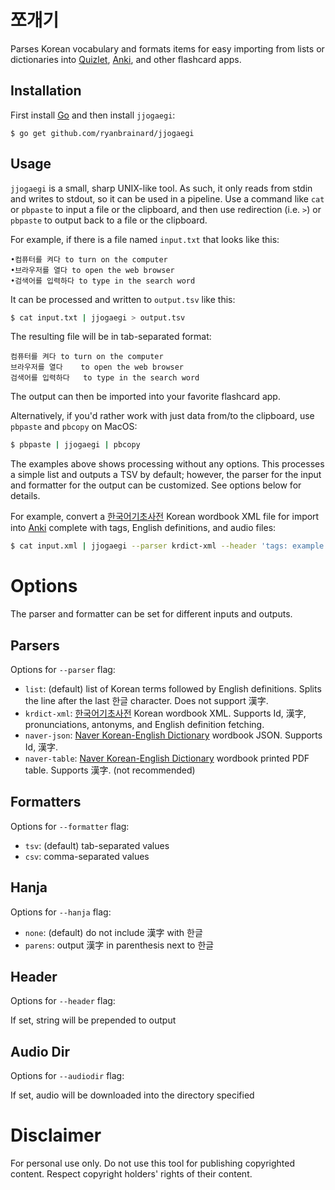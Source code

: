 # 쪼개기

Parses Korean vocabulary and formats items for easy importing from lists or dictionaries into [Quizlet](https://quizlet.com/), [Anki](http://ankisrs.net/), and other flashcard apps.

## Installation

First install [Go](https://golang.org/doc/install) and then install `jjogaegi`:

    $ go get github.com/ryanbrainard/jjogaegi

## Usage

`jjogaegi` is a small, sharp UNIX-like tool. As such, it only reads from stdin and writes to stdout, so it can be used in a pipeline. Use a command like `cat` or `pbpaste` to input a file or the clipboard, and then use redirection (i.e. `>`) or `pbpaste` to output back to a file or the clipboard.

For example, if there is a file named `input.txt` that looks like this:

```
•컴퓨터를 켜다 to turn on the computer
•브라우저를 열다 to open the web browser
•검색어를 입력하다 to type in the search word
```

It can be processed and written to `output.tsv` like this:

```sh
$ cat input.txt | jjogaegi > output.tsv
```

The resulting file will be in tab-separated format:

```tsv
컴퓨터를 켜다	to turn on the computer
브라우저를 열다	to open the web browser
검색어를 입력하다	to type in the search word
```

The output can then be imported into your favorite flashcard app.

Alternatively, if you'd rather work with just data from/to the clipboard, use `pbpaste` and `pbcopy` on MacOS:

```sh
$ pbpaste | jjogaegi | pbcopy
```

The examples above shows processing without any options. This processes a simple list and outputs a TSV by default; however, the parser for the input and formatter for the output can be customized. See options below for details.

For example, convert a [한국어기초사전](https://krdict.korean.go.kr) Korean wordbook XML file for import into [Anki](http://ankisrs.net/) complete with tags, English definitions, and audio files:

```sh
$ cat input.xml | jjogaegi --parser krdict-xml --header 'tags: example' --audiodir /path/to/anki/media' > ouput.tsv
```

# Options

The parser and formatter can be set for different inputs and outputs.

## Parsers

Options for `--parser` flag:

 - `list`: (default) list of Korean terms followed by English definitions. Splits the line after the last 한글 character. Does not support 漢字.
 - `krdict-xml`: [한국어기초사전](https://krdict.korean.go.kr) Korean wordbook XML. Supports Id, 漢字, pronunciations, antonyms, and English definition fetching.
 - `naver-json`: [Naver Korean-English Dictionary](http://endic.naver.com/) wordbook JSON. Supports Id, 漢字.
 - `naver-table`: [Naver Korean-English Dictionary](http://endic.naver.com/) wordbook printed PDF table. Supports 漢字. (not recommended)

## Formatters

Options for `--formatter` flag:

 - `tsv`: (default) tab-separated values
 - `csv`: comma-separated values
 
## Hanja

Options for `--hanja` flag:

 - `none`: (default) do not include 漢字 with 한글
 - `parens`: output 漢字 in parenthesis next to 한글

## Header

Options for `--header` flag:

If set, string will be prepended to output

## Audio Dir

Options for `--audiodir` flag:

If set, audio will be downloaded into the directory specified

# Disclaimer

For personal use only. Do not use this tool for publishing copyrighted content. Respect copyright holders' rights of their content.
